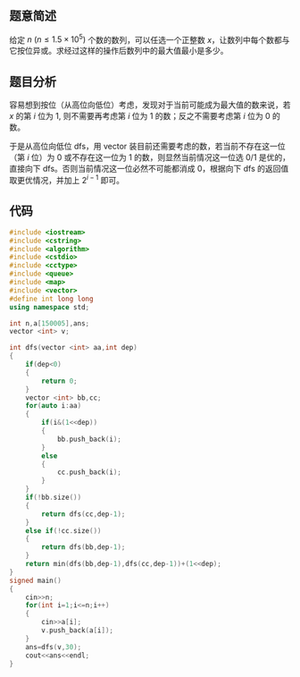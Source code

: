 ## 题意简述
给定 $n\ (n\leq 1.5\times10^5)$ 个数的数列，可以任选一个正整数 $x$，让数列中每个数都与它按位异或。求经过这样的操作后数列中的最大值最小是多少。

## 题目分析
容易想到按位（从高位向低位）考虑，发现对于当前可能成为最大值的数来说，若 $x$ 的第 $i$ 位为 $1$, 则不需要再考虑第 $i$ 位为 $1$ 的数；反之不需要考虑第 $i$ 位为 $0$ 的数。

于是从高位向低位 dfs，用 vector 装目前还需要考虑的数，若当前不存在这一位（第 $i$ 位）为 $0$ 或不存在这一位为 $1$ 的数，则显然当前情况这一位选 $0/1$ 是优的，直接向下 dfs。否则当前情况这一位必然不可能都消成 $0$，根据向下 dfs 的返回值取更优情况，并加上 $2^{i-1}$ 即可。

## 代码
```cpp
#include <iostream>
#include <cstring>
#include <algorithm>
#include <cstdio>
#include <cctype>
#include <queue>
#include <map>
#include <vector>
#define int long long
using namespace std;

int n,a[150005],ans;
vector <int> v;

int dfs(vector <int> aa,int dep)
{
	if(dep<0)
	{
		return 0;
	}
	vector <int> bb,cc;
	for(auto i:aa)
	{
		if(i&(1<<dep))
		{
			bb.push_back(i);
		}
		else
		{
			cc.push_back(i);
		}
	}
	if(!bb.size())
	{
		return dfs(cc,dep-1);
	}
	else if(!cc.size())
	{
		return dfs(bb,dep-1);
	}
	return min(dfs(bb,dep-1),dfs(cc,dep-1))+(1<<dep);
}
signed main()
{
	cin>>n;
	for(int i=1;i<=n;i++)
	{
		cin>>a[i];
		v.push_back(a[i]);
	}
	ans=dfs(v,30);
	cout<<ans<<endl;
}
```

